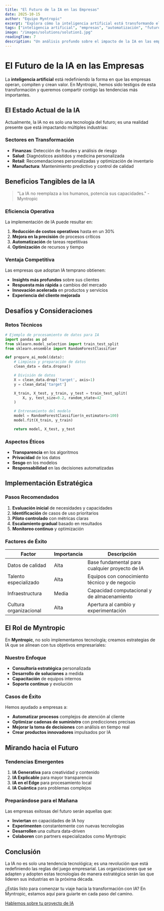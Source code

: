 ```yaml
---
title: "El Futuro de la IA en las Empresas"
date: 2025-10-15
author: "Equipo Myntropic"
excerpt: "Explora cómo la inteligencia artificial está transformando el panorama empresarial y las oportunidades que presenta para tu organización."
tags: ["inteligencia artificial", "empresas", "automatización", "futuro"]
image: "/images/solutions/solution1.jpg"
readingTime: 7
description: "Un análisis profundo sobre el impacto de la IA en las empresas modernas y las estrategias para implementarla exitosamente."
---
```


# El Futuro de la IA en las Empresas

La **inteligencia artificial** está redefiniendo la forma en que las empresas operan, compiten y crean valor. En Myntropic, hemos sido testigos de esta transformación y queremos compartir contigo las tendencias más importantes.

## El Estado Actual de la IA

Actualmente, la IA no es solo una tecnología del futuro; es una realidad presente que está impactando múltiples industrias:

### Sectores en Transformación

- **Finanzas**: Detección de fraudes y análisis de riesgo
- **Salud**: Diagnósticos asistidos y medicina personalizada
- **Retail**: Recomendaciones personalizadas y optimización de inventario
- **Manufactura**: Mantenimiento predictivo y control de calidad

## Beneficios Tangibles de la IA

> "La IA no reemplaza a los humanos, potencia sus capacidades." - Myntropic

### Eficiencia Operativa

La implementación de IA puede resultar en:

1. **Reducción de costos operativos** hasta en un 30%
2. **Mejora en la precisión** de procesos críticos
3. **Automatización** de tareas repetitivas
4. **Optimización** de recursos y tiempo

### Ventaja Competitiva

Las empresas que adoptan IA temprano obtienen:

- **Insights más profundos** sobre sus clientes
- **Respuesta más rápida** a cambios del mercado
- **Innovación acelerada** en productos y servicios
- **Experiencia del cliente mejorada**

## Desafíos y Consideraciones

### Retos Técnicos

```python
# Ejemplo de procesamiento de datos para IA
import pandas as pd
from sklearn.model_selection import train_test_split
from sklearn.ensemble import RandomForestClassifier

def prepare_ai_model(data):
    # Limpieza y preparación de datos
    clean_data = data.dropna()

    # División de datos
    X = clean_data.drop('target', axis=1)
    y = clean_data['target']

    X_train, X_test, y_train, y_test = train_test_split(
        X, y, test_size=0.2, random_state=42
    )

    # Entrenamiento del modelo
    model = RandomForestClassifier(n_estimators=100)
    model.fit(X_train, y_train)

    return model, X_test, y_test
```

### Aspectos Éticos

- **Transparencia** en los algoritmos
- **Privacidad** de los datos
- **Sesgo** en los modelos
- **Responsabilidad** en las decisiones automatizadas

## Implementación Estratégica

### Pasos Recomendados

1. **Evaluación inicial** de necesidades y capacidades
2. **Identificación** de casos de uso prioritarios
3. **Piloto controlado** con métricas claras
4. **Escalamiento gradual** basado en resultados
5. **Monitoreo continuo** y optimización

### Factores de Éxito

| Factor                 | Importancia | Descripción                                    |
| ---------------------- | ----------- | ---------------------------------------------- |
| Datos de calidad       | Alta        | Base fundamental para cualquier proyecto de IA |
| Talento especializado  | Alta        | Equipos con conocimiento técnico y de negocio  |
| Infraestructura        | Media       | Capacidad computacional y de almacenamiento    |
| Cultura organizacional | Alta        | Apertura al cambio y experimentación           |

## El Rol de Myntropic

En **Myntropic**, no solo implementamos tecnología; creamos estrategias de IA que se alinean con tus objetivos empresariales:

### Nuestro Enfoque

- **Consultoría estratégica** personalizada
- **Desarrollo de soluciones** a medida
- **Capacitación** de equipos internos
- **Soporte continuo** y evolución

### Casos de Éxito

Hemos ayudado a empresas a:

- **Automatizar procesos** complejos de atención al cliente
- **Optimizar cadenas de suministro** con predicciones precisas
- **Mejorar la toma de decisiones** con análisis en tiempo real
- **Crear productos innovadores** impulsados por IA

## Mirando hacia el Futuro

### Tendencias Emergentes

1. **IA Generativa** para creatividad y contenido
2. **IA Explicable** para mayor transparencia
3. **IA en el Edge** para procesamiento local
4. **IA Cuántica** para problemas complejos

### Preparándose para el Mañana

Las empresas exitosas del futuro serán aquellas que:

- **Inviertan** en capacidades de IA hoy
- **Experimenten** constantemente con nuevas tecnologías
- **Desarrollen** una cultura data-driven
- **Colaboren** con partners especializados como Myntropic

## Conclusión

La IA no es solo una tendencia tecnológica; es una revolución que está redefiniendo las reglas del juego empresarial. Las organizaciones que se adapten y adopten estas tecnologías de manera estratégica serán las que lideren sus industrias en la próxima década.

¿Estás listo para comenzar tu viaje hacia la transformación con IA? En Myntropic, estamos aquí para guiarte en cada paso del camino.

[Hablemos sobre tu proyecto de IA](/contact)
